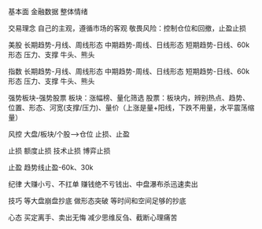 基本面
	金融数据
	整体情绪


交易理念
	自己的主观，遵循市场的客观
	敬畏风险：控制仓位和回撤，止盈止损


美股
	长期趋势-月线、周线形态
	中期趋势-周线、日线形态
	短期趋势-日线、60k形态
	压力、支撑
	牛头、熊头


指数
	长期趋势-月线、周线形态
	中期趋势-周线、日线形态
	短期趋势-日线、60k形态
	压力、支撑
	牛头、熊头


强势板块-强势股票
	板块：涨幅榜、量化筛选
	股票：板块内，辨别热点、趋势、位置、形态、河宽(支撑/压力)、量价（上涨是量+阳线，下跌不用量，水平震荡缩量）


风控
	大盘/板块/个股-->仓位
	止损、止盈


止损
	额度止损
	技术止损
	博弈止损


止盈
	趋势线止盈-60k、30k


纪律
	大赚小亏、不扛单
	赚钱绝不亏钱出、中盘瀑布杀迅速卖出


技巧
	等大盘崩盘抄底
	做形态突破
	等时间和空间足够的抄底


心态
    买定离手、卖出无悔
    减少思维反刍、截断心理痛苦